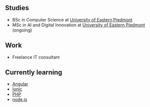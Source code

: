 ## Studies
- BSc in Computer Science at [University of Eastern Piedmont](https://www.uniupo.it/en)
- MSc in AI and Digital Innovation at [University of Eastern Piedmont](https://www.uniupo.it/en) (ongoing)

## Work
- Freelance IT consultant

## Currently learning
- [Angular](https://angular.io/)
- [Ionic](https://ionicframework.com/)
- [PHP](https://www.php.net/)
- [node.js](https://nodejs.org/en)
